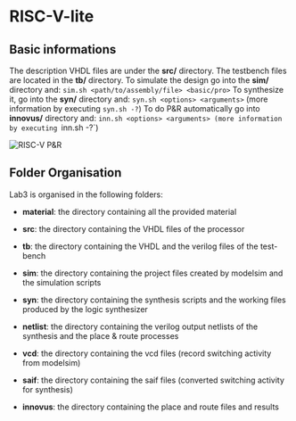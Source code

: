 # RISC-V-lite

## Basic informations

The description VHDL files are under the __src/__ directory. The testbench files are located in the __tb/__ directory. 
To simulate the design go into the __sim/__ directory and:
`sim.sh <path/to/assembly/file> <basic/pro>`
To synthesize it, go into the __syn/__ directory and:
`syn.sh <options> <arguments>` (more information by executing `syn.sh -?`)
To do P&R automatically go into __innovus/__ directory and:
`inn.sh <options> <arguments> (more information by executing `inn.sh -?`)

![RISC-V P&R](https://github.com/drvladbancila/ISA_GR16/blob/feb69e727e87fdacb145b83f39dacdfc15be63bd/LAB3/innovus/snapshot/basic_version/ss_riscv_lite.place.gif)

## Folder Organisation

Lab3 is organised in the following folders:

- **material**: the directory containing all the provided material

- **src**: the directory containing the VHDL files of the processor

- **tb**: the directory containing the VHDL and the verilog files of the test-bench

- **sim**: the directory containing the project files created by modelsim and the simulation scripts

- **syn**: the directory containing the synthesis scripts and the working files produced by the logic synthesizer

- **netlist**: the directory containing the verilog output netlists of the synthesis and the place & route processes

- **vcd**: the directory containing the vcd files (record switching activity from modelsim)

- **saif**: the directory containing the saif files (converted switching activity for synthesis)

- **innovus**: the directory containing the place and route files and results

